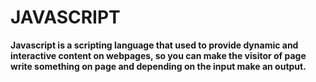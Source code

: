 # JAVASCRIPT

__Javascript is a scripting language that used to provide dynamic and interactive content on webpages, so you can make the visitor of page write something on page and depending on the input make an output.__
